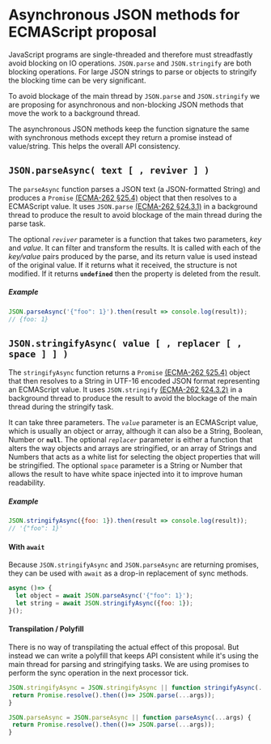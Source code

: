 # Asynchronous JSON methods for ECMAScript proposal

JavaScript programs are single-threaded and therefore must streadfastly avoid blocking on IO operations. `JSON.parse` and `JSON.stringify` are both blocking operations. For large JSON strings to parse or objects to stringify the blocking time can be very significant.

To avoid blockage of the main thread by `JSON.parse` and `JSON.stringify` we are proposing for asynchronous and non-blocking JSON methods that move the work to a background thread.

The asynchronous JSON methods keep the function signature the same with synchronous methods except they return a promise instead of value/string. This helps the overall API consistency.

## `JSON.parseAsync( text [ , reviver ] )`

The `parseAsync` function parses a JSON text (a JSON-formatted String) and produces a `Promise` [(ECMA-262 §25.4)][promise] object that then resolves to a ECMAScript value. It uses `JSON.parse` [(ECMA-262 §24.3.1)][parse] in a background thread to produce the result to avoid blockage of the main thread during the parse task.

The optional *`reviver`* parameter is a function that takes two parameters, *key* and *value*. It can filter and transform the results. It is called with each of the *key/value* pairs produced by the parse, and its return value is used instead of the original value. If it returns what it received, the structure is not modified. If it returns **`undefined`** then the property is deleted from the result.

##### Example
```js
JSON.parseAsync('{"foo": 1}').then(result => console.log(result));
// {foo: 1}
```

## `JSON.stringifyAsync( value [ , replacer [ , space ] ] )`

The `stringifyAsync` function returns a `Promise` [(ECMA-262 §25.4)][promise] object that then resolves to a String in UTF-16 encoded JSON format representing an ECMAScript value. It uses `JSON.stringify` [(ECMA-262 §24.3.2)][stringify] in a background thread to produce the result to avoid the blockage of the main thread during the stringify task.

It can take three parameters. The *`value`* parameter is an ECMAScript value, which is usually an object or array, although it can also be a String, Boolean, Number or **`null`**. The optional *`replacer`* parameter is either a function that alters the way objects and arrays are stringified, or an array of Strings and Numbers that acts as a white list for selecting the object properties that will be stringified. The optional `space` parameter is a String or Number that allows the result to have white space injected into it to improve human readability.

##### Example
```js
JSON.stringifyAsync({foo: 1}).then(result => console.log(result));
// '{"foo": 1}'
```

#### With `await`
Because `JSON.stringifyAsync` and `JSON.parseAsync` are returning promises, they can be used with `await` as a drop-in replacement of sync methods.

```js
async ()=> {
  let object = await JSON.parseAsync('{"foo": 1}');
  let string = await JSON.stringifyAsync({foo: 1});
}();
```

#### Transpilation / Polyfill

There is no way of transpilating the actual effect of this proposal. But instead we can write a polyfill that keeps API consistent while it's using the main thread for parsing and stringifying tasks. We are using promises to perform the sync operation in the next processor tick.


```js
JSON.stringifyAsync = JSON.stringifyAsync || function stringifyAsync(...args) {
 return Promise.resolve().then(()=> JSON.parse(...args));
}

JSON.parseAsync = JSON.parseAsync || function parseAsync(...args) {
 return Promise.resolve().then(()=> JSON.parse(...args));
}
```

[parse]: http://www.ecma-international.org/ecma-262/6.0/#sec-json.parse
[promise]: http://www.ecma-international.org/ecma-262/6.0/#sec-promise-objects
[stringify]: http://www.ecma-international.org/ecma-262/6.0/#sec-json.stringify
